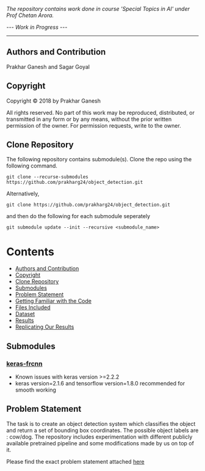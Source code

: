 *The repository contains work done in course 'Special Topics in AI' under Prof Chetan Arora.*

*--- Work in Progress ---*

-------

## Authors and Contribution
Prakhar Ganesh and Sagar Goyal

## Copyright

Copyright © 2018 by Prakhar Ganesh

All rights reserved. No part of this work may be reproduced, distributed, or transmitted in any form or by any means, without the prior written permission of the owner. For permission requests, write to the owner.

## Clone Repository

The following repository contains submodule(s). Clone the repo using the following command.
```
git clone --recurse-submodules https://github.com/prakharg24/object_detection.git
```



Alternatively,
```
git clone https://github.com/prakharg24/object_detection.git
```
and then do the following for each submodule seperately
```
git submodule update --init --recursive <submodule_name>
```

# Contents

* [Authors and Contribution](#authors-and-contribution)
* [Copyright](#copyright)
* [Clone Repository](#clone-repository)
* [Submodules](#submodules)
* [Problem Statement](#problem-statement)
* [Getting Familiar with the Code](#getting-familiar-with-the-code)
* [Files Included](#files-included)
* [Dataset](#dataset)
* [Results](#results)
* [Replicating Our Results](#replicating-our-results)

## Submodules

### [keras-frcnn](https://github.com/kbardool/keras-frcnn/tree/59e12699aea69fa9e15c7ec74694e43087d02240)
* Known issues with keras version >=2.2.2
* keras version=2.1.6 and tensorflow version=1.8.0 recommended for smooth working

## Problem Statement

The task is to create an object detection system which classifies the object and return a set of bounding box coordinates. The possible object labels are : cow/dog. The repository includes experimentation with different publicly available pretrained pipeline and some modifications made by us on top of it.

Please find the exact problem statement attached [here](https://github.com/prakharg24/object_detection/blob/master/Assignment.pdf)